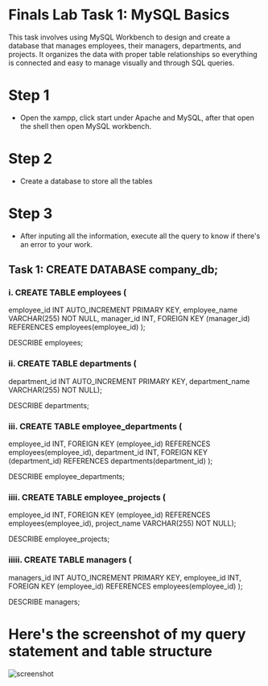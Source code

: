 # Finals Lab Task 1: MySQL Basics
This task involves using MySQL Workbench to design and create a database that manages employees, their managers, departments, and projects. It organizes the data with proper table relationships so everything is connected and easy to manage visually and through SQL queries.

# Step 1
- Open the xampp, click start under Apache and MySQL, after that open the shell then open MySQL workbench.

# Step 2
- Create a database to store all the tables

# Step 3
- After inputing all the information, execute all the query to know if there's an error to your work.

## Task 1: CREATE DATABASE company_db;

### i. CREATE TABLE employees (
employee_id INT AUTO_INCREMENT PRIMARY KEY,
employee_name VARCHAR(255) NOT NULL,
manager_id INT,
FOREIGN KEY (manager_id) REFERENCES employees(employee_id)
);


DESCRIBE employees;

### ii. CREATE TABLE departments (
department_id INT AUTO_INCREMENT PRIMARY KEY,
department_name VARCHAR(255) NOT NULL);

DESCRIBE departments;


### iii. CREATE TABLE employee_departments (
employee_id INT,
FOREIGN KEY (employee_id) REFERENCES employees(employee_id),
department_id INT,
FOREIGN KEY (department_id) REFERENCES departments(department_id)
);

DESCRIBE employee_departments;


### iiii. CREATE TABLE employee_projects (
employee_id INT,
FOREIGN KEY (employee_id) REFERENCES employees(employee_id),
project_name VARCHAR(255) NOT NULL);

DESCRIBE employee_projects;


### iiiii. CREATE TABLE managers (
managers_id INT AUTO_INCREMENT PRIMARY KEY,
employee_id INT,
FOREIGN KEY (employee_id) REFERENCES employees(employee_id)
);

DESCRIBE managers;

# Here's the screenshot of my query statement and table structure
![screenshot](images/task1.PNG)



